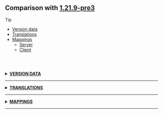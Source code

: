 ## Comparison with [1.21.9-pre3](https://github.com/PixiGeko/Minecraft-generated-data/tree/1.21.9-pre3)

> [!TIP]
> - [Version data](#version-data)
> - [Translations](#translations)
> - [Mappings](#mappings)
>   - [Server](#server-mappings)
>   - [Client](#client-mappings)

<br/><br/>
<details><summary><b><ins>VERSION DATA</ins></b><a name="version-data"></a></summary>
<br/>
<table><tr><th></th><th align="left">1.21.9-pre3</th><th>1.21.9-pre4</th></tr><tr><td>DataPack version</td><td><pre>{
  "major": 88,
  "minor": 0
}</pre></td><td><pre>{
  "major": 88,
  "minor": 0
}</pre></td></tr><tr><td>ResourcePack version</td><td><pre>{
  "major": 69,
  "minor": 0
}</pre></td><td><pre>{
  "major": 69,
  "minor": 0
}</pre></td></tr><tr><td>World version</td><td><pre>4551</pre></td><td><pre>4552</pre></td></tr><tr><td>Protocol version</td><td><pre>1073742095</pre></td><td><pre>1073742096</pre></td></tr></table>
</details>
<hr/>
<details><summary><b><ins>TRANSLATIONS</ins></b><a name="translations"></a></summary>
<br/>
<details>
<summary>
Changes
</summary>
<br/>
<table>
<tr><th>Name</th><th>1.21.9-pre3</th><th>1.21.9-pre4</th></tr>
<tr><th align="left"><div style="width:290px">debug.options.help</div></th><td>F3 + F5 = Edit debug options</td><td>F3 + F6 = Edit debug options</td></tr>
</table>
<br/>
</details>
</details>
<hr/>
<details><summary><b><ins>MAPPINGS</ins></b><a name="mappings"></a></summary>
<br/>
<h2>Server<a name="server-mappings"></a></h2>
<details>
<summary>
Changes
</summary>

```
XXX.jsonrpc.methods.PlayerService$KickDto +2M -2M | +2P -2P
```

</details>
<details>
<summary>
net.minecraft.server.jsonrpc.methods.PlayerService$KickDto
</summary>

```diff
+ List players()
- PlayerDto player()
+ void <init>(List,Optional)
- void <init>(PlayerDto,Optional)
```

</details>
<h2>Client<a name="client-mappings"></a></h2>
<details>
<summary>
Changes
</summary>

```
XXX.client.renderer.OrderedSubmitNodeCollector +1P -1P
```
```
XXX.renderer.blockentity.BannerRenderer +3M -3M
```
```
XXX.renderer.blockentity.BedRenderer +2M -2M
```
```
XXX.renderer.blockentity.DecoratedPotRenderer +1M -1M
```
```
XXX.renderer.blockentity.ShulkerBoxRenderer +1M -1M
```
```
XXX.renderer.feature.ModelPartFeatureRenderer +1M -1M
```
```
XXX.renderer.special.PlayerHeadSpecialRenderer +2M -2M
```
```
XXX.renderer.special.ShieldSpecialRenderer +2M -2M
```
```
XXX.renderer.special.ShulkerBoxSpecialRenderer +1M -1M
```
```
XXX.renderer.special.SkullSpecialRenderer +1M -1M
```
```
XXX.renderer.special.SpecialModelRenderer +1P -1P
```
```
XXX.jsonrpc.methods.PlayerService +1M -1M
```
```
XXX.entity.projectile.Projectile +3M -2M | +1P
```

</details>
<details>
<summary>
net.minecraft.client.renderer.blockentity.BannerRenderer
</summary>

```diff
- void submitBanner(MaterialSet,PoseStack,SubmitNodeCollector,int,int,float,BannerModel,BannerFlagModel,float,DyeColor,BannerPatternLayers,ModelFeatureRenderer$CrumblingOverlay,int)
+ void submitBanner(MaterialSet,PoseStack,SubmitNodeCollector,int,int,float,BannerModel,BannerFlagModel,float,DyeColor,BannerPatternLayers,ModelFeatureRenderer$CrumblingOverlay)
- void submitPatterns(MaterialSet,PoseStack,SubmitNodeCollector,int,int,Model,Object,Material,boolean,DyeColor,BannerPatternLayers,boolean,ModelFeatureRenderer$CrumblingOverlay,int)
+ void submitPatterns(MaterialSet,PoseStack,SubmitNodeCollector,int,int,Model,Object,Material,boolean,DyeColor,BannerPatternLayers,ModelFeatureRenderer$CrumblingOverlay)
- void submitSpecial(PoseStack,SubmitNodeCollector,int,int,DyeColor,BannerPatternLayers,int)
+ void submitSpecial(PoseStack,SubmitNodeCollector,int,int,DyeColor,BannerPatternLayers)
```

</details>
<details>
<summary>
net.minecraft.client.renderer.blockentity.BedRenderer
</summary>

```diff
- void submitPiece(PoseStack,SubmitNodeCollector,Model$Simple,Direction,Material,int,int,boolean,ModelFeatureRenderer$CrumblingOverlay,int)
+ void submitPiece(PoseStack,SubmitNodeCollector,Model$Simple,Direction,Material,int,int,boolean,ModelFeatureRenderer$CrumblingOverlay)
- void submitSpecial(PoseStack,SubmitNodeCollector,int,int,Material,int)
+ void submitSpecial(PoseStack,SubmitNodeCollector,int,int,Material)
```

</details>
<details>
<summary>
net.minecraft.client.renderer.blockentity.DecoratedPotRenderer
</summary>

```diff
- void submit(PoseStack,SubmitNodeCollector,int,int,PotDecorations,int)
+ void submit(PoseStack,SubmitNodeCollector,int,int,PotDecorations)
```

</details>
<details>
<summary>
net.minecraft.client.renderer.blockentity.ShulkerBoxRenderer
</summary>

```diff
- void submit(PoseStack,SubmitNodeCollector,int,int,Direction,float,ModelFeatureRenderer$CrumblingOverlay,Material,int)
+ void submit(PoseStack,SubmitNodeCollector,int,int,Direction,float,ModelFeatureRenderer$CrumblingOverlay,Material)
```

</details>
<details>
<summary>
net.minecraft.client.renderer.feature.ModelPartFeatureRenderer
</summary>

```diff
+ void render(SubmitNodeCollection,MultiBufferSource$BufferSource,MultiBufferSource$BufferSource)
- void render(SubmitNodeCollection,MultiBufferSource$BufferSource,OutlineBufferSource,MultiBufferSource$BufferSource)
```

</details>
<details>
<summary>
net.minecraft.client.renderer.special.PlayerHeadSpecialRenderer
</summary>

```diff
- void submit(Object,ItemDisplayContext,PoseStack,SubmitNodeCollector,int,int,boolean,int)
+ void submit(Object,ItemDisplayContext,PoseStack,SubmitNodeCollector,int,int,boolean)
- void submit(PlayerSkinRenderCache$RenderInfo,ItemDisplayContext,PoseStack,SubmitNodeCollector,int,int,boolean,int)
+ void submit(PlayerSkinRenderCache$RenderInfo,ItemDisplayContext,PoseStack,SubmitNodeCollector,int,int,boolean)
```

</details>
<details>
<summary>
net.minecraft.client.renderer.special.ShieldSpecialRenderer
</summary>

```diff
- void submit(DataComponentMap,ItemDisplayContext,PoseStack,SubmitNodeCollector,int,int,boolean,int)
+ void submit(DataComponentMap,ItemDisplayContext,PoseStack,SubmitNodeCollector,int,int,boolean)
- void submit(Object,ItemDisplayContext,PoseStack,SubmitNodeCollector,int,int,boolean,int)
+ void submit(Object,ItemDisplayContext,PoseStack,SubmitNodeCollector,int,int,boolean)
```

</details>
<details>
<summary>
net.minecraft.client.renderer.special.ShulkerBoxSpecialRenderer
</summary>

```diff
- void submit(ItemDisplayContext,PoseStack,SubmitNodeCollector,int,int,boolean,int)
+ void submit(ItemDisplayContext,PoseStack,SubmitNodeCollector,int,int,boolean)
```

</details>
<details>
<summary>
net.minecraft.client.renderer.special.SkullSpecialRenderer
</summary>

```diff
- void submit(ItemDisplayContext,PoseStack,SubmitNodeCollector,int,int,boolean,int)
+ void submit(ItemDisplayContext,PoseStack,SubmitNodeCollector,int,int,boolean)
```

</details>
<details>
<summary>
net.minecraft.server.jsonrpc.methods.PlayerService
</summary>

```diff
- List kick(MinecraftApi,List,ClientInfo)
+ List kick(MinecraftApi,PlayerService$KickDto,ClientInfo)
```

</details>
<details>
<summary>
net.minecraft.world.entity.projectile.Projectile
</summary>

```diff
+ boolean checkLeftOwner()
- boolean isOutsideOwnerCollisionRange()
+ boolean lambda$checkLeftOwner$0(AABB,Entity)
- boolean lambda$isOutsideOwnerCollisionRange$0(AABB,Entity)
- void checkLeftOwner()
```

</details>
</details>
<hr/>
